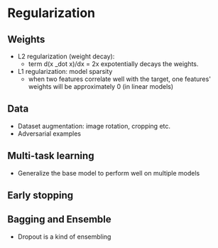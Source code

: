 Regularization
===

Weights
---
* L2 regularization (weight decay): 
  * term d(x _dot x)/dx = 2x expotentially decays the weights.
* L1 regularization: model sparsity 
  * when two features correlate well with the target, one features' weights will be approximately 0 (in linear models)

Data
---
* Dataset augmentation: image rotation, cropping etc.
* Adversarial examples

Multi-task learning
---
* Generalize the base model to perform well on multiple models

Early stopping
---

Bagging and Ensemble
---
* Dropout is a kind of ensembling

